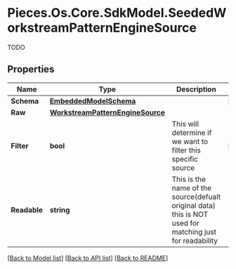 # Pieces.Os.Core.SdkModel.SeededWorkstreamPatternEngineSource
TODO

## Properties

Name | Type | Description | Notes
------------ | ------------- | ------------- | -------------
**Schema** | [**EmbeddedModelSchema**](EmbeddedModelSchema.md) |  | [optional] 
**Raw** | [**WorkstreamPatternEngineSource**](WorkstreamPatternEngineSource.md) |  | 
**Filter** | **bool** | This will determine if we want to filter this specific source | [optional] 
**Readable** | **string** | This is the name of the source(defualt original data) this is NOT used for matching just for readability | 

[[Back to Model list]](../README.md#documentation-for-models) [[Back to API list]](../README.md#documentation-for-api-endpoints) [[Back to README]](../README.md)

